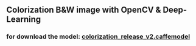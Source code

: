 ## Colorization B&W image with OpenCV & Deep-Learning
### for download the model: [colorization_release_v2.caffemodel](https://storage.openvinotoolkit.org/repositories/datumaro/models/colorization/) 
